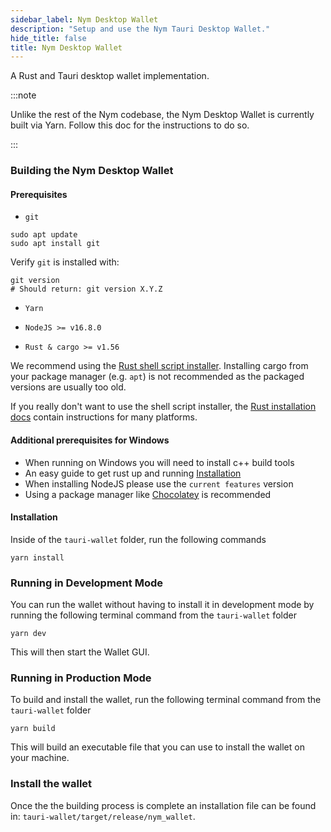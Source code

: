 ```yaml
---
sidebar_label: Nym Desktop Wallet
description: "Setup and use the Nym Tauri Desktop Wallet."
hide_title: false
title: Nym Desktop Wallet
---
```


A Rust and Tauri desktop wallet implementation.

:::note 

Unlike the rest of the Nym codebase, the Nym Desktop Wallet is currently built via Yarn. Follow this doc for the instructions to do so.

:::

### Building the Nym Desktop Wallet

#### Prerequisites

- `git`

```
sudo apt update
sudo apt install git
```

Verify `git` is installed with:

```
git version
# Should return: git version X.Y.Z
```

- `Yarn`

- `NodeJS >= v16.8.0`

- `Rust & cargo >= v1.56`

We recommend using the [Rust shell script installer](https://www.rust-lang.org/tools/install). Installing cargo from your package manager (e.g. `apt`) is not recommended as the packaged versions are usually too old.

If you really don't want to use the shell script installer, the [Rust installation docs](https://forge.rust-lang.org/infra/other-installation-methods.html) contain instructions for many platforms.

#### Additional prerequisites for Windows

- When running on Windows you will need to install c++ build tools
- An easy guide to get rust up and running [Installation]("http://kennykerr.ca/2019/11/18/rust-getting-started/")
- When installing NodeJS please use the `current features` version
- Using a package manager like [Chocolatey]("chocolatey.org") is recommended

#### Installation

Inside of the `tauri-wallet` folder, run the following commands

```
yarn install
```

### Running in Development Mode

You can run the wallet without having to install it in development mode by running the following terminal command from the `tauri-wallet` folder

```
yarn dev
```

This will then start the Wallet GUI. 

### Running in Production Mode

To build and install the wallet, run the following terminal command from the `tauri-wallet` folder

```
yarn build
```

This will build an executable file that you can use to install the wallet on your machine. 

### Install the wallet

Once the the building process is complete an installation file can be found in: `tauri-wallet/target/release/nym_wallet`. 
